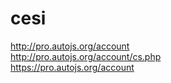 # cesi
http://pro.autojs.org/account
<br />
http://pro.autojs.org/account/cs.php
<br />
https://pro.autojs.org/account
